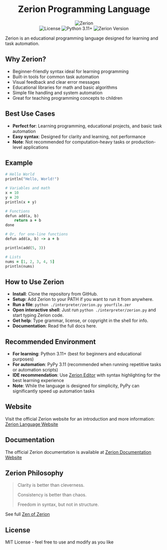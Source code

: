 <h1 align="center">Zerion Programming Language</h1>


<div align="center">
    <img src="docs/favicon.ico" alt="Zerion">
</div>


<div align="center">
    <img src="https://img.shields.io/badge/license-MIT-00ffcc?style=for-the-badge&logo=Open%20Source%20Initiative&logoColor=white" alt="License">
    <img src="https://img.shields.io/badge/python-3.11%2B-00ffcc?style=for-the-badge&logo=python&logoColor=white" alt="Python 3.11+">
    <img src="https://img.shields.io/badge/zerion-v2.2.9-00ffcc?style=for-the-badge&logo=lightning&logoColor=white" alt="Zerion Version">
</div>


Zerion is an educational programming language designed for learning and task automation.

## Why Zerion?

- Beginner-friendly syntax ideal for learning programming
- Built-in tools for common task automation
- Visual feedback and clear error messages
- Educational libraries for math and basic algorithms
- Simple file handling and system automation
- Great for teaching programming concepts to children

## Best Use Cases

- **Perfect for**: Learning programming, educational projects, and basic task automation
- **Easy syntax**: Designed for clarity and learning, not performance
- **Note**: Not recommended for computation-heavy tasks or production-level applications

## Example

<!-- Ruby syntax highlighting is used because Zerion's syntax is quite similar to Ruby -->
```ruby
# Hello World
println("Hello, World!")

# Variables and math
x = 10
y = 20
println(x + y)

# Functions
defun add(a, b)
    return a + b
done

# Or, for one-line functions
defun add(a, b) -> a + b

println(add(5, 3))

# Lists
nums = [1, 2, 3, 4, 5]
println(nums)
```

## How to Use Zerion
- **Install**: Clone the repository from GitHub.
- **Setup**: Add Zerion to your PATH if you want to run it from anywhere.
- **Run a file**: `python ./interpreter/zerion.py yourfile.zer`
- **Open interactive shell**: Just run `python ./interpreter/zerion.py` and start typing Zerion code.
- **Get help**: Type grammar, license, or copyright in the shell for info.
- **Documentation**: Read the full docs here.


## Recommended Environment
- **For learning**: Python 3.11+ (best for beginners and educational purposes)
- **For automation**: PyPy 3.11 (recommended when running repetitive tasks or automation scripts)
- **IDE recommendation**: Use [Zerion Editor](https://memecoder12345678.github.io/zerion/docs.html#Zerion-Editor) with syntax highlighting for the best learning experience
- **Note**: While the language is designed for simplicity, PyPy can significantly speed up automation tasks


## Website

Visit the official Zerion website for an introduction and more information: [Zerion Language Website](https://memecoder12345678.github.io/zerion/)


## Documentation

The official Zerion documentation is available at [Zerion Documentation Website](https://memecoder12345678.github.io/zerion/docs.html)

## Zerion Philosophy

> Clarity is better than cleverness.
> 
> Consistency is better than chaos.
> 
> Freedom in syntax, but not in structure.
> 

See full [Zen of Zerion](https://memecoder12345678.github.io/zerion/docs.html#Zen-of-Zerion)


## License

MIT License - feel free to use and modify as you like
